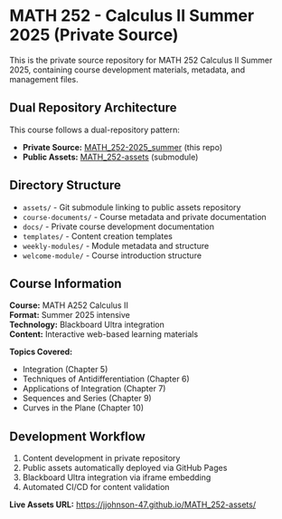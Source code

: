 # MATH 252 - Calculus II Summer 2025 (Private Source)

This is the private source repository for MATH 252 Calculus II Summer 2025, containing course development materials, metadata, and management files.

## Dual Repository Architecture

This course follows a dual-repository pattern:
- **Private Source:** [MATH_252-2025_summer](https://github.com/jjohnson-47/MATH_252-2025_summer) (this repo)
- **Public Assets:** [MATH_252-assets](https://github.com/jjohnson-47/MATH_252-assets) (submodule)

## Directory Structure

- `assets/` - Git submodule linking to public assets repository
- `course-documents/` - Course metadata and private documentation  
- `docs/` - Private course development documentation
- `templates/` - Content creation templates
- `weekly-modules/` - Module metadata and structure
- `welcome-module/` - Course introduction structure

## Course Information

**Course:** MATH A252 Calculus II  
**Format:** Summer 2025 intensive  
**Technology:** Blackboard Ultra integration  
**Content:** Interactive web-based learning materials

**Topics Covered:**
- Integration (Chapter 5)
- Techniques of Antidifferentiation (Chapter 6) 
- Applications of Integration (Chapter 7)
- Sequences and Series (Chapter 9)
- Curves in the Plane (Chapter 10)

## Development Workflow

1. Content development in private repository
2. Public assets automatically deployed via GitHub Pages
3. Blackboard Ultra integration via iframe embedding
4. Automated CI/CD for content validation

**Live Assets URL:** https://jjohnson-47.github.io/MATH_252-assets/